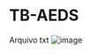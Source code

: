 # TB-AEDS
Arquivo txt
![image](https://github.com/arttturslv/TB-AEDS/assets/115251355/6923a3af-ef56-432c-8dcf-4d844e0ea38a)
